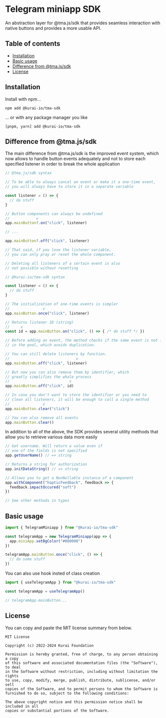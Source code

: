 # Telegram miniapp SDK

An abstraction layer for @tma.js/sdk that provides 
seamless interaction with native buttons and provides a more usable API.

## Table of contents

- [Installation](#installation)
- [Basic usage](#basic-usage)
- [Difference from @tma.js/sdk](#difference-from-tmajssdk)
- [License](#license)

## Installation
Install with npm...
```shell
npm add @kurai-io/tma-sdk
```

... or with any package manager you like
```shell
[pnpm, yarn] add @kurai-io/tma-sdk
```

## Difference from @tma.js/sdk

The main difference from @tma.js/sdk is the improved event system, 
which now allows to handle button events adequately and not to store 
each specified listener in order to break the whole application

```ts
// @tma.js/sdk syntax

// To be able to always cancel an event or make it a one-time event,
// you will always have to store it in a separate variable

const listener = () => {
  // do stuff
}

// Button components can always be undefined
//            v
app.mainButton?.on("click", listener)

// ...

app.mainButton?.off("click", listener)

// That said, if you lose the listener variable, 
// you can only pray or reset the whole component.

// Deleting all listeners of a certain event is also 
// not possible without resetting
```

```ts
// @kurai-io/tma-sdk syntax

const listener = () => {
  // do stuff
}

// The initialization of one-time events is simpler
//               v
app.mainButton.once("click", listener)

// Returns listener ID (string)
//     v
const id = app.mainButton.on("click", () => { /* do stuff */ })

// Before adding an event, the method checks if the same event is not in the pool
// in the pool, which avoids duplication.

// You can still delete listeners by function.
//                              v
app.mainButton.off("click", listener)

// But now you can also remove them by identifier, which
// greatly simplifies the whole process
//                           v
app.mainButton.off("click", id)

// In case you don't want to store the identifier or you need to
// clean all listeners, it will be enough to call a single method
//               v
app.mainButton.clear("click")

// You can also remove all events
app.mainButton.clear()
```

In addition to all of the above, the SDK provides several utility methods that allow you to retrieve various data more easily
```ts
// Get username. Will return a value even if
// one of the fields is not specified
app.getUserName() // => string

// Returns a string for authorization
app.initDataString() // => string

// Allows you to get a NonNullable instance of a component
app.withComponent("hapticFeedback", feedback => {
  feedback.impactOccured("soft")
})

// See other methods in types
```

## Basic usage

```ts
import { TelegramMiniapp } from "@kurai-io/tma-sdk"

const telegramApp = new TelegramMiniapp(app => {
  app.miniApp.setBgColor("#000000")
})

telegramApp.mainButton.once("click", () => {
  // do some stuff
})
```

You can also use hook insted of class creation
```ts
import { useTelegramApp } from "@kurai-io/tma-sdk"

const telegramApp = useTelegramApp()

// telegramApp.mainButton...
```

## License

You can copy and paste the MIT license summary from below.

```text
MIT License

Copyright (c) 2022-2024 Kurai Foundation

Permission is hereby granted, free of charge, to any person obtaining a copy
of this software and associated documentation files (the "Software"), to deal
in the Software without restriction, including without limitation the rights
to use, copy, modify, merge, publish, distribute, sublicense, and/or sell
copies of the Software, and to permit persons to whom the Software is
furnished to do so, subject to the following conditions:

The above copyright notice and this permission notice shall be included in all
copies or substantial portions of the Software.
```
